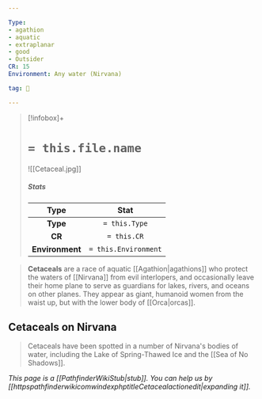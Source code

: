 ```yaml
---

Type:
- agathion
- aquatic
- extraplanar
- good
- Outsider
CR: 15
Environment: Any water (Nirvana)

tag: 👹

---
```


> [!infobox]+
> #  `= this.file.name`
> ![[Cetaceal.jpg]]
> ##### Stats
> Type | Stat |
> :---:|:---:|
> **Type** | `= this.Type` |
> **CR** | `= this.CR` |
> **Environment** | `= this.Environment` |



> **Cetaceals** are a race of aquatic [[Agathion|agathions]] who protect the waters of [[Nirvana]] from evil interlopers, and occasionally leave their home plane to serve as guardians for lakes, rivers, and oceans on other planes. They appear as giant, humanoid women from the waist up, but with the lower body of [[Orca|orcas]].


## Cetaceals on Nirvana

> Cetaceals have been spotted in a number of Nirvana's bodies of water, including the Lake of Spring-Thawed Ice and the [[Sea of No Shadows]].



*This page is a [[PathfinderWikiStub|stub]]. You can help us by [[httpspathfinderwikicomwindexphptitleCetacealactionedit|expanding it]].*








